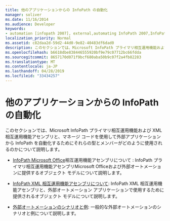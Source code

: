 ```yaml
---
title: 他のアプリケーションからの InfoPath の自動化
manager: soliver
ms.date: 11/16/2014
ms.audience: Developer
keywords:
- automation [infopath 2007], external,automating InfoPath 2007,InfoPath 2007, automating from other applications
localization_priority: Normal
ms.assetid: c82daa2d-59d2-44d0-9e82-40483df6dad0
description: このセクションでは、Microsoft InfoPath プライマリ相互運用機能および XML 相互運用機能アセンブリと、マネージ コードを使用して外部アプリケーションから InfoPath を自動化するためにそれらの型とメンバーがどのように使用されるのかについて説明します。
ms.openlocfilehash: b6618dbe838446555920bf9e79c07712bc66fdda
ms.sourcegitcommit: 8657170d071f9bcf680aba50b9c07f2a4fb82283
ms.translationtype: MT
ms.contentlocale: ja-JP
ms.lasthandoff: 04/28/2019
ms.locfileid: "33434257"
---
```

# <a name="automating-infopath-from-other-applications"></a>他のアプリケーションからの InfoPath の自動化

このセクションでは、Microsoft InfoPath プライマリ相互運用機能および XML 相互運用機能アセンブリと、マネージ コードを使用して外部アプリケーションから InfoPath を自動化するためにそれらの型とメンバーがどのように使用されるのかについて説明します。

- [InfoPath Microsoft Office](about-the-microsoft-office-infopath-primary-interop-assembly.md)相互運用機能アセンブリについて : InfoPath プライマリ相互運用機能アセンブリMicrosoft Officeおよび外部オートメーションに提供するオブジェクト モデルについて説明します。
    
- [InfoPath XML 相互運用機能アセンブリについて](about-the-infopath-xml-interop-assembly.md): InfoPath XML 相互運用機能アセンブリと、外部オートメーション アプリケーションで使用するために提供されるオブジェクト モデルについて説明します。
    
- [外部オートメーションのシナリオと例](external-automation-scenarios-and-examples.md): 一般的な外部オートメーションのシナリオと例について説明します。
    

